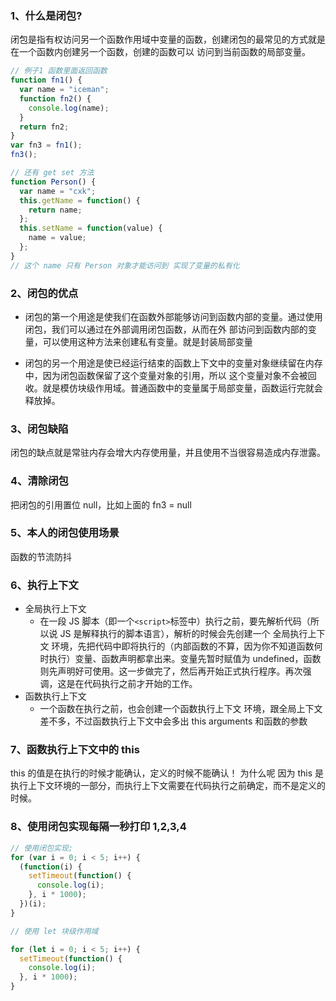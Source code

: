 ### 1、什么是闭包?

闭包是指有权访问另一个函数作用域中变量的函数，创建闭包的最常见的方式就是在一个函数内创建另一个函数，创建的函数可以
访问到当前函数的局部变量。

```js
// 例子1 函数里面返回函数
function fn1() {
  var name = "iceman";
  function fn2() {
    console.log(name);
  }
  return fn2;
}
var fn3 = fn1();
fn3();

// 还有 get set 方法
function Person() {
  var name = "cxk";
  this.getName = function() {
    return name;
  };
  this.setName = function(value) {
    name = value;
  };
}
// 这个 name 只有 Person 对象才能访问到 实现了变量的私有化
```

### 2、闭包的优点

- 闭包的第一个用途是使我们在函数外部能够访问到函数内部的变量。通过使用闭包，我们可以通过在外部调用闭包函数，从而在外
  部访问到函数内部的变量，可以使用这种方法来创建私有变量。就是封装局部变量

- 闭包的另一个用途是使已经运行结束的函数上下文中的变量对象继续留在内存中，因为闭包函数保留了这个变量对象的引用，所以
  这个变量对象不会被回收。就是模仿块级作用域。普通函数中的变量属于局部变量，函数运行完就会释放掉。

### 3、闭包缺陷

闭包的缺点就是常驻内存会增大内存使用量，并且使用不当很容易造成内存泄露。

### 4、清除闭包

把闭包的引用置位 null，比如上面的 fn3 = null

### 5、本人的闭包使用场景

函数的节流防抖

### 6、执行上下文

- 全局执行上下文
  - 在一段 JS 脚本（即一个`<script>`标签中）执行之前，要先解析代码（所以说 JS 是解释执行的脚本语言），解析的时候会先创建一个 全局执行上下文 环境，先把代码中即将执行的（内部函数的不算，因为你不知道函数何时执行）变量、函数声明都拿出来。变量先暂时赋值为 undefined，函数则先声明好可使用。这一步做完了，然后再开始正式执行程序。再次强调，这是在代码执行之前才开始的工作。
- 函数执行上下文
  - 一个函数在执行之前，也会创建一个函数执行上下文 环境，跟全局上下文差不多，不过函数执行上下文中会多出 this arguments 和函数的参数

### 7、函数执行上下文中的 this

this 的值是在执行的时候才能确认，定义的时候不能确认！ 为什么呢 因为 this 是执行上下文环境的一部分，而执行上下文需要在代码执行之前确定，而不是定义的时候。

### 8、使用闭包实现每隔一秒打印 1,2,3,4

```js
// 使用闭包实现;
for (var i = 0; i < 5; i++) {
  (function(i) {
    setTimeout(function() {
      console.log(i);
    }, i * 1000);
  })(i);
}

// 使用 let 块级作用域

for (let i = 0; i < 5; i++) {
  setTimeout(function() {
    console.log(i);
  }, i * 1000);
}
```
